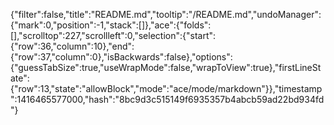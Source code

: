 {"filter":false,"title":"README.md","tooltip":"/README.md","undoManager":{"mark":0,"position":-1,"stack":[]},"ace":{"folds":[],"scrolltop":227,"scrollleft":0,"selection":{"start":{"row":36,"column":10},"end":{"row":37,"column":0},"isBackwards":false},"options":{"guessTabSize":true,"useWrapMode":false,"wrapToView":true},"firstLineState":{"row":13,"state":"allowBlock","mode":"ace/mode/markdown"}},"timestamp":1416465577000,"hash":"8bc9d3c515149f6935357b4abcb59ad22bd934fd"}